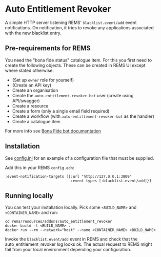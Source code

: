 # Auto Entitlement Revoker

A simple HTTP server listening REMS' `blacklist.event/add` event notifications.
On notification, it tries to revoke any applications associated with the new blacklist entry.

## Pre-requirements for REMS
You need the "bona fide status" catalogue item. For this you first need to create the following objects. These can be 
created in REMS UI except where stated otherwise.
* (Set up `owner` role for yourself)
* (Create an API key)
* Create an organisation
* Create the `auto-entitlement-revoker-bot` user (create using API/swagger)
* Create a resource
* Create a form (only a single email field required)
* Create a workflow (with `auto-entitlement-revoker-bot` as the handler)
* Create a catalogue item

For more info see [Bona Fide bot documentation](../../../docs/bots.md#bona-fide-bot)

## Installation

See [config.ini](config.ini) for an example of a configuration file that must be supplied. 

Add this in your REMS `config.edn`:
```
:event-notification-targets [{:url "http://127.0.0.1:3009"
                              :event-types [:blacklist.event/add]}]
```

## Running locally
You can test your installation locally. Pick some `<BUILD_NAME>` and `<CONTAINER_NAME>` and run:
```
cd rems/resources/addons/auto_entitlement_revoker
docker build -t <BUILD_NAME> .
docker run --rm --network="host" --name <CONTAINER_NAME> <BUILD_NAME>
```
Invoke the `blacklist.event/add` event in REMS and check that the auto_entitlement_revoker log looks ok. The actual request to 
REMS might fail from your local environment depending your configuration. 

